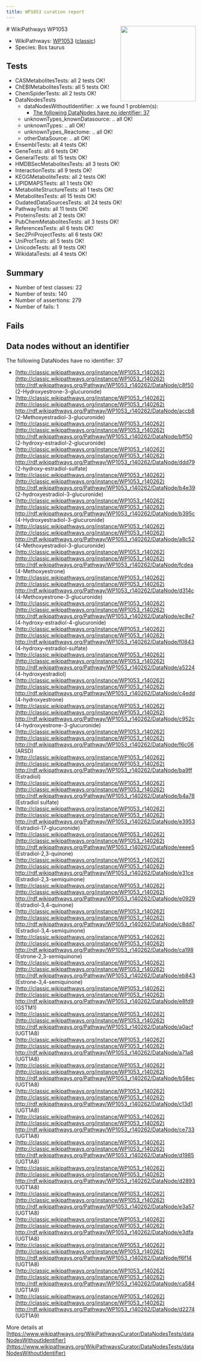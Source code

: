 ```yaml
---
title: WP1053 curation report
---
```


<img style="float: right; width: 200px" src="https://upload.wikimedia.org/wikipedia/commons/thumb/8/83/Wplogo_with_text_500.png/640px-Wplogo_with_text_500.png" />
# WikiPathways WP1053

* WikiPathways: [WP1053](https://wikipathways.org/pathways/WP1053) ([classic](https://classic.wikipathways.org/instance/WP1053))
* Species: Bos taurus
## Tests
* CASMetabolitesTests: all 2 tests OK!
* ChEBIMetabolitesTests: all 5 tests OK!
* ChemSpiderTests: all 2 tests OK!
* DataNodesTests
    * dataNodesWithoutIdentifier: .x we found 1 problem(s):
        * [The following DataNodes have no identifier: 37](#8792c4d5)
    * unknownTypes_knownDatasource: .. all OK!
    * unknownTypes: .. all OK!
    * unknownTypes_Reactome: .. all OK!
    * otherDataSource: .. all OK!
* EnsemblTests: all 4 tests OK!
* GeneTests: all 6 tests OK!
* GeneralTests: all 15 tests OK!
* HMDBSecMetabolitesTests: all 3 tests OK!
* InteractionTests: all 9 tests OK!
* KEGGMetaboliteTests: all 2 tests OK!
* LIPIDMAPSTests: all 1 tests OK!
* MetaboliteStructureTests: all 1 tests OK!
* MetabolitesTests: all 15 tests OK!
* OudatedDataSourcesTests: all 24 tests OK!
* PathwayTests: all 11 tests OK!
* ProteinsTests: all 2 tests OK!
* PubChemMetabolitesTests: all 3 tests OK!
* ReferencesTests: all 6 tests OK!
* Sec2PriProjectTests: all 6 tests OK!
* UniProtTests: all 5 tests OK!
* UnicodeTests: all 9 tests OK!
* WikidataTests: all 4 tests OK!


## Summary

* Number of test classes: 22
* Number of tests: 140
* Number of assertions: 279
* Number of fails: 1

## Fails

<a name="8792c4d5" />

## Data nodes without an identifier

The following DataNodes have no identifier: 37

* [http://classic.wikipathways.org/instance/WP1053_r140262](http://classic.wikipathways.org/instance/WP1053_r140262) http://rdf.wikipathways.org/Pathway/WP1053_r140262/DataNode/c8f50 (2-Hydroxyestrone-3-glucuronide)
* [http://classic.wikipathways.org/instance/WP1053_r140262](http://classic.wikipathways.org/instance/WP1053_r140262) http://rdf.wikipathways.org/Pathway/WP1053_r140262/DataNode/accb8 (2-Methoxyestradiol-3-glucuronide)
* [http://classic.wikipathways.org/instance/WP1053_r140262](http://classic.wikipathways.org/instance/WP1053_r140262) http://rdf.wikipathways.org/Pathway/WP1053_r140262/DataNode/bff50 (2-hydroxy-estradiol-2-glucuronide)
* [http://classic.wikipathways.org/instance/WP1053_r140262](http://classic.wikipathways.org/instance/WP1053_r140262) http://rdf.wikipathways.org/Pathway/WP1053_r140262/DataNode/ddd79 (2-hydroxy-estradiol-sulfate)
* [http://classic.wikipathways.org/instance/WP1053_r140262](http://classic.wikipathways.org/instance/WP1053_r140262) http://rdf.wikipathways.org/Pathway/WP1053_r140262/DataNode/b4e39 (2-hydroxyestradiol-3-glucuronide)
* [http://classic.wikipathways.org/instance/WP1053_r140262](http://classic.wikipathways.org/instance/WP1053_r140262) http://rdf.wikipathways.org/Pathway/WP1053_r140262/DataNode/b395c (4-Hydroxyestradiol-3-glucuronide)
* [http://classic.wikipathways.org/instance/WP1053_r140262](http://classic.wikipathways.org/instance/WP1053_r140262) http://rdf.wikipathways.org/Pathway/WP1053_r140262/DataNode/a8c52 (4-Methoxyestradiol-3-glucuronide)
* [http://classic.wikipathways.org/instance/WP1053_r140262](http://classic.wikipathways.org/instance/WP1053_r140262) http://rdf.wikipathways.org/Pathway/WP1053_r140262/DataNode/fcdea (4-Methoxyestrone)
* [http://classic.wikipathways.org/instance/WP1053_r140262](http://classic.wikipathways.org/instance/WP1053_r140262) http://rdf.wikipathways.org/Pathway/WP1053_r140262/DataNode/d314c (4-Methoxyestrone-3-glucuronide)
* [http://classic.wikipathways.org/instance/WP1053_r140262](http://classic.wikipathways.org/instance/WP1053_r140262) http://rdf.wikipathways.org/Pathway/WP1053_r140262/DataNode/ec8e7 (4-hydroxy-estradiol-4-glucuronide)
* [http://classic.wikipathways.org/instance/WP1053_r140262](http://classic.wikipathways.org/instance/WP1053_r140262) http://rdf.wikipathways.org/Pathway/WP1053_r140262/DataNode/f0843 (4-hydroxy-estradiol-sulfate)
* [http://classic.wikipathways.org/instance/WP1053_r140262](http://classic.wikipathways.org/instance/WP1053_r140262) http://rdf.wikipathways.org/Pathway/WP1053_r140262/DataNode/a5224 (4-hydroxyestradiol)
* [http://classic.wikipathways.org/instance/WP1053_r140262](http://classic.wikipathways.org/instance/WP1053_r140262) http://rdf.wikipathways.org/Pathway/WP1053_r140262/DataNode/c4edd (4-hydroxyestrone)
* [http://classic.wikipathways.org/instance/WP1053_r140262](http://classic.wikipathways.org/instance/WP1053_r140262) http://rdf.wikipathways.org/Pathway/WP1053_r140262/DataNode/c952c (4-hydroxyestrone-3-glucuronide)
* [http://classic.wikipathways.org/instance/WP1053_r140262](http://classic.wikipathways.org/instance/WP1053_r140262) http://rdf.wikipathways.org/Pathway/WP1053_r140262/DataNode/f6c06 (ARSD)
* [http://classic.wikipathways.org/instance/WP1053_r140262](http://classic.wikipathways.org/instance/WP1053_r140262) http://rdf.wikipathways.org/Pathway/WP1053_r140262/DataNode/ba9ff (Estradiol)
* [http://classic.wikipathways.org/instance/WP1053_r140262](http://classic.wikipathways.org/instance/WP1053_r140262) http://rdf.wikipathways.org/Pathway/WP1053_r140262/DataNode/b4a78 (Estradiol sulfate)
* [http://classic.wikipathways.org/instance/WP1053_r140262](http://classic.wikipathways.org/instance/WP1053_r140262) http://rdf.wikipathways.org/Pathway/WP1053_r140262/DataNode/e3953 (Estradiol-17-glucuronide)
* [http://classic.wikipathways.org/instance/WP1053_r140262](http://classic.wikipathways.org/instance/WP1053_r140262) http://rdf.wikipathways.org/Pathway/WP1053_r140262/DataNode/eeee5 (Estradiol-2,3-quinone)
* [http://classic.wikipathways.org/instance/WP1053_r140262](http://classic.wikipathways.org/instance/WP1053_r140262) http://rdf.wikipathways.org/Pathway/WP1053_r140262/DataNode/e31ce (Estradiol-2,3-semiquinone)
* [http://classic.wikipathways.org/instance/WP1053_r140262](http://classic.wikipathways.org/instance/WP1053_r140262) http://rdf.wikipathways.org/Pathway/WP1053_r140262/DataNode/e0929 (Estradiol-3,4-quinone)
* [http://classic.wikipathways.org/instance/WP1053_r140262](http://classic.wikipathways.org/instance/WP1053_r140262) http://rdf.wikipathways.org/Pathway/WP1053_r140262/DataNode/c8dd7 (Estradiol-3,4-semiquinone)
* [http://classic.wikipathways.org/instance/WP1053_r140262](http://classic.wikipathways.org/instance/WP1053_r140262) http://rdf.wikipathways.org/Pathway/WP1053_r140262/DataNode/ca198 (Estrone-2,3-semiquinone)
* [http://classic.wikipathways.org/instance/WP1053_r140262](http://classic.wikipathways.org/instance/WP1053_r140262) http://rdf.wikipathways.org/Pathway/WP1053_r140262/DataNode/eb843 (Estrone-3,4-semiquinone)
* [http://classic.wikipathways.org/instance/WP1053_r140262](http://classic.wikipathways.org/instance/WP1053_r140262) http://rdf.wikipathways.org/Pathway/WP1053_r140262/DataNode/e8fd9 (GSTM1)
* [http://classic.wikipathways.org/instance/WP1053_r140262](http://classic.wikipathways.org/instance/WP1053_r140262) http://rdf.wikipathways.org/Pathway/WP1053_r140262/DataNode/a0acf (UGT1A8)
* [http://classic.wikipathways.org/instance/WP1053_r140262](http://classic.wikipathways.org/instance/WP1053_r140262) http://rdf.wikipathways.org/Pathway/WP1053_r140262/DataNode/a71a8 (UGT1A8)
* [http://classic.wikipathways.org/instance/WP1053_r140262](http://classic.wikipathways.org/instance/WP1053_r140262) http://rdf.wikipathways.org/Pathway/WP1053_r140262/DataNode/b58ec (UGT1A8)
* [http://classic.wikipathways.org/instance/WP1053_r140262](http://classic.wikipathways.org/instance/WP1053_r140262) http://rdf.wikipathways.org/Pathway/WP1053_r140262/DataNode/c13d1 (UGT1A8)
* [http://classic.wikipathways.org/instance/WP1053_r140262](http://classic.wikipathways.org/instance/WP1053_r140262) http://rdf.wikipathways.org/Pathway/WP1053_r140262/DataNode/ce733 (UGT1A8)
* [http://classic.wikipathways.org/instance/WP1053_r140262](http://classic.wikipathways.org/instance/WP1053_r140262) http://rdf.wikipathways.org/Pathway/WP1053_r140262/DataNode/d1985 (UGT1A8)
* [http://classic.wikipathways.org/instance/WP1053_r140262](http://classic.wikipathways.org/instance/WP1053_r140262) http://rdf.wikipathways.org/Pathway/WP1053_r140262/DataNode/d2893 (UGT1A8)
* [http://classic.wikipathways.org/instance/WP1053_r140262](http://classic.wikipathways.org/instance/WP1053_r140262) http://rdf.wikipathways.org/Pathway/WP1053_r140262/DataNode/e3a57 (UGT1A8)
* [http://classic.wikipathways.org/instance/WP1053_r140262](http://classic.wikipathways.org/instance/WP1053_r140262) http://rdf.wikipathways.org/Pathway/WP1053_r140262/DataNode/e3dfa (UGT1A8)
* [http://classic.wikipathways.org/instance/WP1053_r140262](http://classic.wikipathways.org/instance/WP1053_r140262) http://rdf.wikipathways.org/Pathway/WP1053_r140262/DataNode/f6f14 (UGT1A8)
* [http://classic.wikipathways.org/instance/WP1053_r140262](http://classic.wikipathways.org/instance/WP1053_r140262) http://rdf.wikipathways.org/Pathway/WP1053_r140262/DataNode/ca584 (UGT1A9)
* [http://classic.wikipathways.org/instance/WP1053_r140262](http://classic.wikipathways.org/instance/WP1053_r140262) http://rdf.wikipathways.org/Pathway/WP1053_r140262/DataNode/d2274 (UGT1A9)


More details at [https://www.wikipathways.org/WikiPathwaysCurator/DataNodesTests/dataNodesWithoutIdentifier](https://www.wikipathways.org/WikiPathwaysCurator/DataNodesTests/dataNodesWithoutIdentifier)


